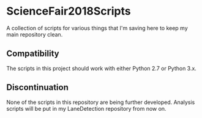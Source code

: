 # ScienceFair2018Scripts
A collection of scripts for various things that I'm saving here to keep my main repository clean.

## Compatibility
The scripts in this project should work with either Python 2.7 or Python 3.x.

## Discontinuation
None of the scripts in this repository are being further developed. Analysis scripts will be put in my LaneDetection repository from now on.
